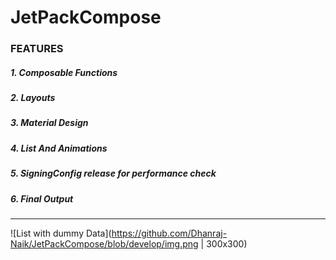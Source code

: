 # JetPackCompose

### FEATURES

##### 1. Composable Functions

##### 2. Layouts

##### 3. Material Design

##### 4. List And Animations

##### 5. SigningConfig release for performance check

##### 6. Final Output
---
![List with dummy Data](https://github.com/Dhanraj-Naik/JetPackCompose/blob/develop/img.png | 300x300)
